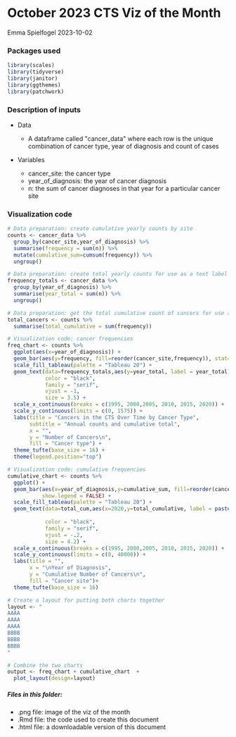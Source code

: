 # October 2023 CTS Viz of the Month
Emma Spielfogel
2023-10-02

### Packages used

```r
library(scales)
library(tidyverse)
library(janitor)
library(ggthemes)
library(patchwork)
```

### Description of inputs

* Data
    + A dataframe called "cancer_data" where each row is the unique combination of cancer type, year of diagnosis and count of cases

* Variables
    + cancer_site: the cancer type
    + year_of_diagnosis: the year of cancer diagnosis
    + n: the sum of cancer diagnoses in that year for a particular cancer site

### Visualization code

```r
# Data preparation: create cumulative yearly counts by site
counts <- cancer_data %>%
  group_by(cancer_site,year_of_diagnosis) %>% 
  summarise(frequency = sum(n)) %>%
  mutate(cumulative_sum=cumsum(frequency)) %>% 
  ungroup()

# Data preparation: create total yearly counts for use as a text label
frequency_totals <- cancer_data %>% 
  group_by(year_of_diagnosis) %>% 
  summarise(year_total = sum(n)) %>% 
  ungroup()

# Data preparation: get the total cumulative count of cancers for use as a text label
total_cancers <- counts %>% 
  summarise(total_cumulative = sum(frequency))

# Visualization code: cancer frequencies
freq_chart <- counts %>% 
  ggplot(aes(x=year_of_diagnosis)) +
  geom_bar(aes(y=frequency, fill=reorder(cancer_site,frequency)), stat="identity") +
  scale_fill_tableau(palette = "Tableau 20") +
  geom_text(data=frequency_totals,aes(y=year_total, label = year_total),
            color = "black",
            family = "serif",
            vjust = -1,
            size = 3.5) +
  scale_x_continuous(breaks = c(1995, 2000,2005, 2010, 2015, 2020)) +
  scale_y_continuous(limits = c(0, 1575)) +
  labs(title = "Cancers in the CTS Over Time by Cancer Type",
       subtitle = "Annual counts and cumulative total",
       x = "",
       y = "Number of Cancers\n",
       fill = "Cancer type") +
  theme_tufte(base_size = 16) +
  theme(legend.position="top")

# Visualization code: cumulative frequencies
cumulative_chart <- counts %>% 
  ggplot() +
  geom_bar(aes(x=year_of_diagnosis,y=cumulative_sum, fill=reorder(cancer_site,cumulative_sum)), stat="identity",
           show.legend = FALSE) +
  scale_fill_tableau(palette = "Tableau 20") +
  geom_text(data=total_cum,aes(x=2020,y=total_cumulative, label = paste0(comma(total_cumulative),
                                                                         "\ntotal cancers")),
            color = "black",
            family = "serif",
            vjust = -.2,
            size = 4.2) +
  scale_x_continuous(breaks = c(1995, 2000,2005, 2010, 2015, 2020)) +
  scale_y_continuous(limits = c(0, 40000)) +
  labs(title = "",
       x = "\nYear of Diagnosis",
       y = "Cumulative Number of Cancers\n",
       fill = "Cancer site")+
  theme_tufte(base_size = 16)

# Create a layout for putting both charts together
layout <- "
AAAA
AAAA
AAAA
BBBB
BBBB
BBBB
"

# Combine the two charts
output <- freq_chart + cumulative_chart  +
  plot_layout(design=layout)
```

##### Files in this folder:

- .png file: image of the viz of the month
- .Rmd file: the code used to create this document
- .html file: a downloadable version of this document
